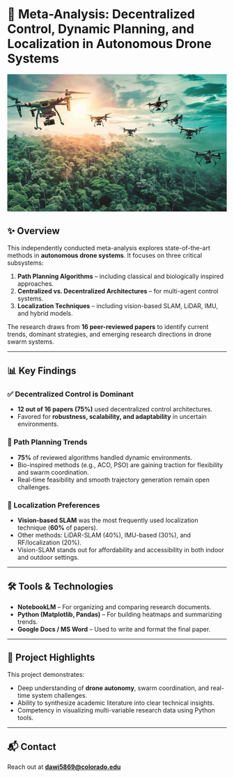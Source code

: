 # 🧠 Meta-Analysis: Decentralized Control, Dynamic Planning, and Localization in Autonomous Drone Systems

<p align="center">
  <img src="drone-swarm.jpg" alt="HappyCam Product Photo" width="850"/>
</p>

## ✨ Overview
This independently conducted meta-analysis explores state-of-the-art methods in **autonomous drone systems**. It focuses on three critical subsystems:
1. **Path Planning Algorithms** – including classical and biologically inspired approaches.
2. **Centralized vs. Decentralized Architectures** – for multi-agent control systems.
3. **Localization Techniques** – including vision-based SLAM, LiDAR, IMU, and hybrid models.

The research draws from **16 peer-reviewed papers** to identify current trends, dominant strategies, and emerging research directions in drone swarm systems.

---

## 📊 Key Findings

### ✅ Decentralized Control is Dominant
- **12 out of 16 papers (75%)** used decentralized control architectures.
- Favored for **robustness, scalability, and adaptability** in uncertain environments.

### 🔄 Path Planning Trends
- **75%** of reviewed algorithms handled dynamic environments.
- Bio-inspired methods (e.g., ACO, PSO) are gaining traction for flexibility and swarm coordination.
- Real-time feasibility and smooth trajectory generation remain open challenges.

### 📍 Localization Preferences
- **Vision-based SLAM** was the most frequently used localization technique (**60%** of papers).
- Other methods: LiDAR-SLAM (40%), IMU-based (30%), and RF/localization (20%).
- Vision-SLAM stands out for affordability and accessibility in both indoor and outdoor settings.

---

## 🛠 Tools & Technologies

- **NotebookLM** – For organizing and comparing research documents.
- **Python (Matplotlib, Pandas)** – For building heatmaps and summarizing trends.
- **Google Docs / MS Word** – Used to write and format the final paper.

---

## 📘 Project Highlights

This project demonstrates:
- Deep understanding of **drone autonomy**, swarm coordination, and real-time system challenges.
- Ability to synthesize academic literature into clear technical insights.
- Competency in visualizing multi-variable research data using Python tools.

---

## 📬 Contact
Reach out at **dawi5869@colorado.edu**
